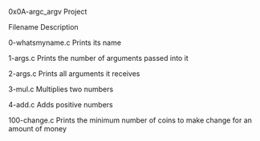 0x0A-argc_argv
Project

Filename	Description

0-whatsmyname.c	Prints its name

1-args.c	Prints the number of arguments passed into it

2-args.c	Prints all arguments it receives

3-mul.c	Multiplies two numbers

4-add.c	Adds positive numbers

100-change.c	Prints the minimum number of coins to make change for an amount of money
